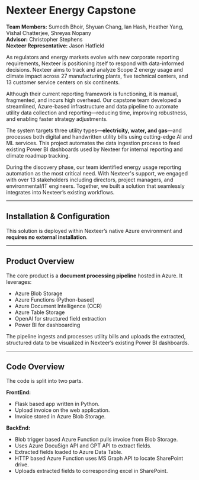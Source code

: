 # Nexteer Energy Capstone

**Team Members:** Sumedh Bhoir, Shyuan Chang, Ian Hash, Heather Yang, Vishal Chatterjee, Shreyas Nopany  
**Advisor:** Christopher Stephens  
**Nexteer Representative:** Jason Hatfield

As regulators and energy markets evolve with new corporate reporting requirements, Nexteer is positioning itself to respond with data-informed decisions. Nexteer aims to track and analyze Scope 2 energy usage and climate impact across 27 manufacturing plants, five technical centers, and 13 customer service centers on six continents.

Although their current reporting framework is functioning, it is manual, fragmented, and incurs high overhead. Our capstone team developed a streamlined, Azure-based infrastructure and data pipeline to automate utility data collection and reporting—reducing time, improving robustness, and enabling faster strategy adjustments.

The system targets three utility types—**electricity, water, and gas**—and processes both digital and handwritten utility bills using cutting-edge AI and ML services. This project automates the data ingestion process to feed existing Power BI dashboards used by Nexteer for internal reporting and climate roadmap tracking.

During the discovery phase, our team identified energy usage reporting automation as the most critical need. With Nexteer's support, we engaged with over 13 stakeholders including directors, project managers, and environmental/IT engineers. Together, we built a solution that seamlessly integrates into Nexteer’s existing workflows.

---


## Installation & Configuration

This solution is deployed within Nexteer’s native Azure environment and **requires no external installation**.

---

## Product Overview

The core product is a **document processing pipeline** hosted in Azure. It leverages:

- Azure Blob Storage
- Azure Functions (Python-based)
- Azure Document Intelligence (OCR)
- Azure Table Storage
- OpenAI for structured field extraction
- Power BI for dashboarding

The pipeline ingests and processes utility bills and uploads the extracted, structured data to be visualized in Nexteer’s existing Power BI dashboards.

---

## Code Overview

The code is split into two parts.

**FrontEnd:** 

- Flask based app written in Python.
- Upload invoice on the web application.
- Invoice stored in Azure Blob Storage.

**BackEnd:**

- Blob trigger based Azure Function pulls invoice from Blob Storage.
- Uses Azure DocuSign API and GPT API to extract fields.
- Extracted fields loaded to Azure Data Table.
- HTTP based Azure Function uses MS Graph API to locate SharePoint drive.
- Uploads extracted fields to corresponding excel in SharePoint.

